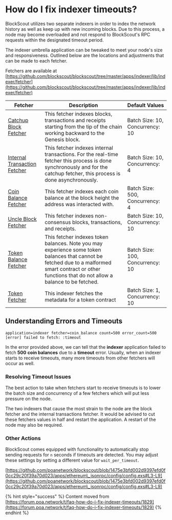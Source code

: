 # How do I fix indexer timeouts?

BlockScout utilizes two separate indexers in order to index the network history as well as keep up with new incoming blocks. Due to this process, a node may become overloaded and not respond to BlockScout's RPC requests within the designated timeout period.

The indexer umbrella application can be tweaked to meet your node's size and responsiveness. Outlined below are the locations and adjustments that can be made to each fetcher.

Fetchers are available at [https://github.com/blockscout/blockscout/tree/master/apps/indexer/lib/indexer/fetcher](https://github.com/blockscout/blockscout/tree/master/apps/indexer/lib/indexer/fetcher)

| Fetcher                                                                                                                                                                              | Description                                                                                                                                                                                             | Default Values                   |
| ------------------------------------------------------------------------------------------------------------------------------------------------------------------------------------ | ------------------------------------------------------------------------------------------------------------------------------------------------------------------------------------------------------- | -------------------------------- |
| [Catchup Block Fetcher](https://github.com/blockscout/blockscout/blob/1475e3bfd002d9397efd0f0cc29c20f39a70d023/apps/indexer/lib/indexer/block/catchup/fetcher.ex#L24)                | This fetcher indexes blocks, transactions and receipts starting from the tip of the chain working backward to the Genesis block.                                                                        | Batch Size: 10, Concurrency: 10  |
| [Internal Transaction Fetcher](https://github.com/blockscout/blockscout/blob/1475e3bfd002d9397efd0f0cc29c20f39a70d023/apps/indexer/lib/indexer/internal\_transaction/fetcher.ex#L20) | This fetcher indexes internal transactions. For the real-time fetcher this process is done synchronously and for the catchup fetcher, this process is done asynchronously.                              | Batch Size: 10, Concurrency: 4   |
| [Coin Balance Fetcher](https://github.com/blockscout/blockscout/blob/1475e3bfd002d9397efd0f0cc29c20f39a70d023/apps/indexer/lib/indexer/coin\_balance/fetcher.ex#L22)                 | This fetcher indexes each coin balance at the block height the address was interacted with.                                                                                                             | Batch Size: 500, Concurrency: 4  |
| [Uncle Block Fetcher](https://github.com/blockscout/blockscout/blob/1475e3bfd002d9397efd0f0cc29c20f39a70d023/apps/indexer/lib/indexer/block/uncle/fetcher.ex#L22)                    | This fetcher indexes non-consensus blocks, transactions, and receipts.                                                                                                                                  | Batch Size: 10, Concurrency: 10  |
| [Token Balance Fetcher](https://github.com/blockscout/blockscout/blob/1475e3bfd002d9397efd0f0cc29c20f39a70d023/apps/indexer/lib/indexer/token\_balance/fetcher.ex#L29)               | This fetcher indexes token balances. Note you may experience some token balances that cannot be fetched due to a malformed smart contract or other functions that do not allow a balance to be fetched. | Batch Size: 100, Concurrency: 10 |
| [Token Fetcher](https://github.com/blockscout/blockscout/blob/1475e3bfd002d9397efd0f0cc29c20f39a70d023/apps/indexer/lib/indexer/token/fetcher.ex#L18)                                | This indexer fetches the metadata for a token contract                                                                                                                                                  | Batch Size: 1, Concurrency: 10   |

## Understanding Errors and Timeouts

`application=indexer fetcher=coin_balance count=500 error_count=500 [error] failed to fetch: :timeout`

In the error provided above, we can tell that the **indexer** application failed to fetch **500** **coin balances** due to a **timeout** error. Usually, when an indexer starts to receive timeouts, many more timeouts from other fetchers will occur as well.

### Resolving Timeout Issues

The best action to take when fetchers start to receive timeouts is to lower the batch size and concurrency of a few fetchers which will put less pressure on the node.

The two indexers that cause the most strain to the node are the block fetcher and the internal transactions fetcher. It would be advised to cut these fetchers values in half and restart the application. A restart of the node may also be required.

### Other  Actions

BlockScout comes equipped with functionality to automatically stop sending requests for `n` seconds if timeouts are detected. You may adjust these settings by setting a different value for `wait_per_timeout`.

[https://github.com/poanetwork/blockscout/blob/1475e3bfd002d9397efd0f0cc29c20f39a70d023/apps/ethereum\_jsonrpc/config/config.exs#L3-L9](https://github.com/poanetwork/blockscout/blob/1475e3bfd002d9397efd0f0cc29c20f39a70d023/apps/ethereum\_jsonrpc/config/config.exs#L3-L9)

{% hint style="success" %}
Content moved from [https://forum.poa.network/t/faq-how-do-i-fix-indexer-timeouts/1829](https://forum.poa.network/t/faq-how-do-i-fix-indexer-timeouts/1829)
{% endhint %}
